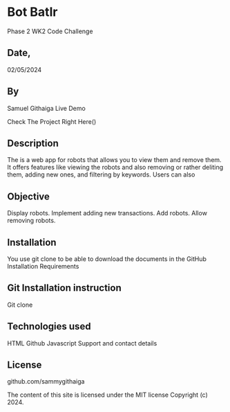 # Bot Batlr
Phase 2 WK2 Code Challenge 
## Date,
 02/05/2024 
## By
 Samuel Githaiga Live Demo

Check The Project Right Here() 
## Description

The  is a web app for robots that allows you to view them and remove them. It offers features like viewing the robots and also removing or rather deliting them, adding new ones, and filtering by keywords. Users can also 
## Objective

Display robots.
Implement adding new transactions.
Add robots.
Allow removing robots.

## Installation

You use git  clone to be able to download the documents in the GitHub Installation Requirements

## Git Installation instruction

Git clone 

## Technologies used

HTML Github Javascript Support and contact details

## License

github.com/sammygithaiga 

The content of this site is licensed under the MIT license Copyright (c) 2024.
